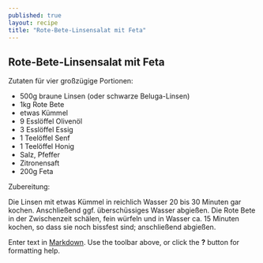 ```yaml
---
published: true
layout: recipe
title: "Rote-Bete-Linsensalat mit Feta"
---
```


## Rote-Bete-Linsensalat mit Feta
Zutaten für vier großzügige Portionen:

- 500g braune Linsen (oder schwarze Beluga-Linsen)
- 1kg Rote Bete
- etwas Kümmel
- 9 Esslöffel Olivenöl
- 3 Esslöffel Essig
- 1 Teelöffel Senf
- 1 Teelöffel Honig
- Salz, Pfeffer
- Zitronensaft
- 200g Feta

Zubereitung:

Die Linsen mit etwas Kümmel in reichlich Wasser 20 bis 30 Minuten gar kochen. Anschließend ggf. überschüssiges Wasser abgießen. Die Rote Bete in der Zwischenzeit schälen, fein würfeln und in Wasser ca. 15 Minuten kochen, so dass sie noch bissfest sind; anschließend abgießen. 






Enter text in [Markdown](http://daringfireball.net/projects/markdown/). Use the toolbar above, or click the **?** button for formatting help.

